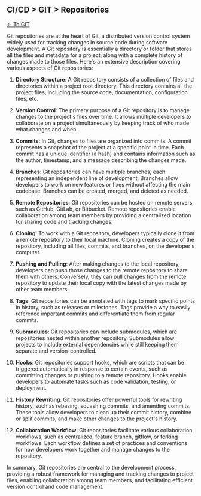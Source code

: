 ## CI/CD > GIT > Repositories

[<- To GIT](./index.md)

Git repositories are at the heart of Git, a distributed version control system widely used for tracking changes in source code during software development. A Git repository is essentially a directory or folder that stores all the files and metadata for a project, along with a complete history of changes made to those files. Here's an extensive description covering various aspects of Git repositories:

1. **Directory Structure**: A Git repository consists of a collection of files and directories within a project root directory. This directory contains all the project files, including the source code, documentation, configuration files, etc.

2. **Version Control**: The primary purpose of a Git repository is to manage changes to the project's files over time. It allows multiple developers to collaborate on a project simultaneously by keeping track of who made what changes and when.

3. **Commits**: In Git, changes to files are organized into commits. A commit represents a snapshot of the project at a specific point in time. Each commit has a unique identifier (a hash) and contains information such as the author, timestamp, and a message describing the changes made.

4. **Branches**: Git repositories can have multiple branches, each representing an independent line of development. Branches allow developers to work on new features or fixes without affecting the main codebase. Branches can be created, merged, and deleted as needed.

5. **Remote Repositories**: Git repositories can be hosted on remote servers, such as GitHub, GitLab, or Bitbucket. Remote repositories enable collaboration among team members by providing a centralized location for sharing code and tracking changes.

6. **Cloning**: To work with a Git repository, developers typically clone it from a remote repository to their local machine. Cloning creates a copy of the repository, including all files, commits, and branches, on the developer's computer.

7. **Pushing and Pulling**: After making changes to the local repository, developers can push those changes to the remote repository to share them with others. Conversely, they can pull changes from the remote repository to update their local copy with the latest changes made by other team members.

8. **Tags**: Git repositories can be annotated with tags to mark specific points in history, such as releases or milestones. Tags provide a way to easily reference important commits and differentiate them from regular commits.

9. **Submodules**: Git repositories can include submodules, which are repositories nested within another repository. Submodules allow projects to include external dependencies while still keeping them separate and version-controlled.

10. **Hooks**: Git repositories support hooks, which are scripts that can be triggered automatically in response to certain events, such as committing changes or pushing to a remote repository. Hooks enable developers to automate tasks such as code validation, testing, or deployment.

11. **History Rewriting**: Git repositories offer powerful tools for rewriting history, such as rebasing, squashing commits, and amending commits. These tools allow developers to clean up their commit history, combine or split commits, and make other changes to the project's history.

12. **Collaboration Workflow**: Git repositories facilitate various collaboration workflows, such as centralized, feature branch, gitflow, or forking workflows. Each workflow defines a set of practices and conventions for how developers work together and manage changes to the repository.

In summary, Git repositories are central to the development process, providing a robust framework for managing and tracking changes to project files, enabling collaboration among team members, and facilitating efficient version control and code management.